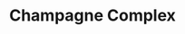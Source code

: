 ---
title: Champagne Complex
year: 1959
opening_date: 1959-02-25
closing_date: 1959-03-07
layout: productions
featured_image: 
image_caption:
image_credit:
playbill: 
category: 
Theatre: Theatre Jacksonville
Venue: Little Theatre
cast:
  Helms Fell Harper: Glenn H. Logan
  Allyn Macy: Frances Andrews
  Dr. Carter Bowen: Joseph B. Hyde
  T. S. Elliot: Johnny Jump-Up
crew:
  Designer and Director: Maurice Geoffrey
  Stage Manager: Frank Ridge
  book-holder: Libbi Whiteman
  Lighting:
    - Chuck Tankersley
    - Jean Tankersley
    - Mark Harris
    - Norman Howard
  Coaching: Dorothy Portnoy
  Sound Effects:
    - Dorothy Massey
    - Margot Nasrallah
    - Chuck Tankersley
    - Eldene Moulton
  Wardrobe:
    - Agatha Norvell
    - Jean Tankersley
    - Myrtice Givens
    - Ann Chaisson
  Properties:
    - Eula Mae Snow
    - Sue Henderson
    - Gayle Swymer
    - Marie Bristow
    - Gladys Downey
    - Helen Keegan
    - Elizabeth Reed
    - Ralph Anderson
    - Mike McDermott
  Make-Up:
    - Polly Clendening
    - Bill Gibbs
  Scenery:
    - Frank Ridge
    - Mark Harris
    - Florence Seymour
    - Buzzy Klausner
    - Glenn H. Logan
    - Bunni Thornhill
    - Linda Davis
    - Bob Simpson
    - Mike McDermott
    - Marie Logan
    - Art Logan
    - Gayle Swymer
    - Henry Davis
    - John S. White, Jr.
    - Steve Reynolds
    - Marjory Reynolds
    - George Edwards
    - Sylvestor Scotti
    - Charles McCrory
    - Thelma Mayerson
    - Norman Howard
    - Malcolm Argo
    - Bob Kornegay
orchestra:
external_links:
---